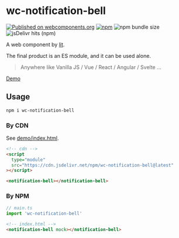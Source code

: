 # wc-notification-bell

[![Published on webcomponents.org](https://img.shields.io/badge/webcomponents.org-published-blue.svg)](https://www.webcomponents.org/element/wc-notification-bell)
[![npm](https://img.shields.io/npm/v/wc-notification-bell)](https://www.npmjs.com/package/wc-notification-bell)
![npm bundle size](https://img.shields.io/bundlephobia/minzip/wc-notification-bell)
![jsDelivr hits (npm)](https://img.shields.io/jsdelivr/npm/hy/wc-notification-bell)

A web component by [lit](https://github.com/lit/lit).

The final product is an ES module, and it can be used alone.

> Anywhere like Vanilla JS / Vue / React / Angular / Svelte ...

[Demo](https://notifir.github.io/widget/)

## Usage

```bash
npm i wc-notification-bell
```

### By CDN

See [demo/index.html](./demo/index.html).

```html
<!-- cdn -->
<script
  type="module"
  src="https://cdn.jsdelivr.net/npm/wc-notification-bell@latest"
></script>

<notification-bell></notification-bell>
```

### By NPM

```ts
// main.ts
import 'wc-notification-bell'
```

```html
<!-- index.html -->
<notification-bell mock></notification-bell>
```
